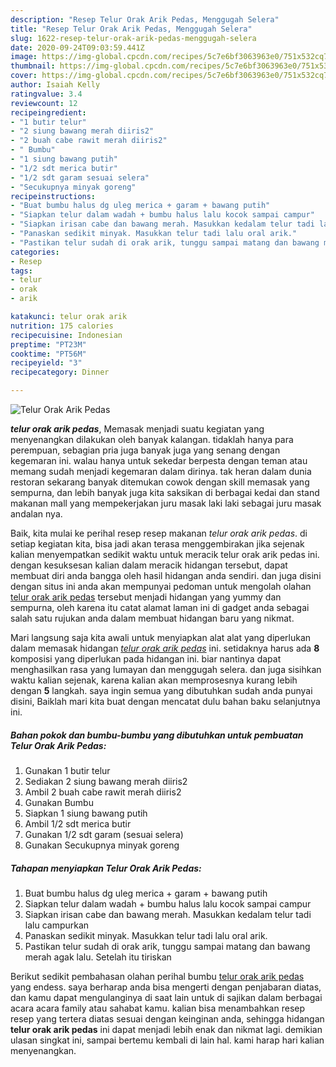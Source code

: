 ```yaml
---
description: "Resep Telur Orak Arik Pedas, Menggugah Selera"
title: "Resep Telur Orak Arik Pedas, Menggugah Selera"
slug: 1622-resep-telur-orak-arik-pedas-menggugah-selera
date: 2020-09-24T09:03:59.441Z
image: https://img-global.cpcdn.com/recipes/5c7e6bf3063963e0/751x532cq70/telur-orak-arik-pedas-foto-resep-utama.jpg
thumbnail: https://img-global.cpcdn.com/recipes/5c7e6bf3063963e0/751x532cq70/telur-orak-arik-pedas-foto-resep-utama.jpg
cover: https://img-global.cpcdn.com/recipes/5c7e6bf3063963e0/751x532cq70/telur-orak-arik-pedas-foto-resep-utama.jpg
author: Isaiah Kelly
ratingvalue: 3.4
reviewcount: 12
recipeingredient:
- "1 butir telur"
- "2 siung bawang merah diiris2"
- "2 buah cabe rawit merah diiris2"
- " Bumbu"
- "1 siung bawang putih"
- "1/2 sdt merica butir"
- "1/2 sdt garam sesuai selera"
- "Secukupnya minyak goreng"
recipeinstructions:
- "Buat bumbu halus dg uleg merica + garam + bawang putih"
- "Siapkan telur dalam wadah + bumbu halus lalu kocok sampai campur"
- "Siapkan irisan cabe dan bawang merah. Masukkan kedalam telur tadi lalu campurkan"
- "Panaskan sedikit minyak. Masukkan telur tadi lalu oral arik."
- "Pastikan telur sudah di orak arik, tunggu sampai matang dan bawang merah agak lalu. Setelah itu tiriskan"
categories:
- Resep
tags:
- telur
- orak
- arik

katakunci: telur orak arik 
nutrition: 175 calories
recipecuisine: Indonesian
preptime: "PT23M"
cooktime: "PT56M"
recipeyield: "3"
recipecategory: Dinner

---
```



![Telur Orak Arik Pedas](https://img-global.cpcdn.com/recipes/5c7e6bf3063963e0/751x532cq70/telur-orak-arik-pedas-foto-resep-utama.jpg)

<b><i>telur orak arik pedas</i></b>, Memasak menjadi suatu kegiatan yang menyenangkan dilakukan oleh banyak kalangan. tidaklah hanya para perempuan, sebagian pria juga banyak juga yang senang dengan kegemaran ini. walau hanya untuk sekedar berpesta dengan teman atau memang sudah menjadi kegemaran dalam dirinya. tak heran dalam dunia restoran sekarang banyak ditemukan cowok dengan skill memasak yang sempurna, dan lebih banyak juga kita saksikan di berbagai kedai dan stand makanan mall yang mempekerjakan juru masak laki laki sebagai juru masak andalan nya.



Baik, kita mulai ke perihal resep resep makanan <i>telur orak arik pedas</i>. di setiap kegiatan kita, bisa jadi akan terasa menggembirakan jika sejenak kalian menyempatkan sedikit waktu untuk meracik telur orak arik pedas ini. dengan kesuksesan kalian dalam meracik hidangan tersebut, dapat membuat diri anda bangga oleh hasil hidangan anda sendiri. dan juga disini dengan situs ini anda akan mempunyai pedoman untuk mengolah olahan <u>telur orak arik pedas</u> tersebut menjadi hidangan yang yummy dan sempurna, oleh karena itu catat alamat laman ini di gadget anda sebagai salah satu rujukan anda dalam membuat hidangan baru yang nikmat.


Mari langsung saja kita awali untuk menyiapkan alat alat yang diperlukan dalam memasak hidangan <u><i>telur orak arik pedas</i></u> ini. setidaknya harus ada <b>8</b> komposisi yang diperlukan pada hidangan ini. biar nantinya dapat menghasilkan rasa yang lumayan dan menggugah selera. dan juga sisihkan waktu kalian sejenak, karena kalian akan memprosesnya kurang lebih dengan <b>5</b> langkah. saya ingin semua yang dibutuhkan sudah anda punyai disini, Baiklah mari kita buat dengan mencatat dulu bahan baku selanjutnya ini.

<!--inarticleads1-->

##### Bahan pokok dan bumbu-bumbu yang dibutuhkan untuk pembuatan Telur Orak Arik Pedas:

1. Gunakan 1 butir telur
1. Sediakan 2 siung bawang merah diiris2
1. Ambil 2 buah cabe rawit merah diiris2
1. Gunakan  Bumbu
1. Siapkan 1 siung bawang putih
1. Ambil 1/2 sdt merica butir
1. Gunakan 1/2 sdt garam (sesuai selera)
1. Gunakan Secukupnya minyak goreng




<!--inarticleads2-->

##### Tahapan menyiapkan Telur Orak Arik Pedas:

1. Buat bumbu halus dg uleg merica + garam + bawang putih
1. Siapkan telur dalam wadah + bumbu halus lalu kocok sampai campur
1. Siapkan irisan cabe dan bawang merah. Masukkan kedalam telur tadi lalu campurkan
1. Panaskan sedikit minyak. Masukkan telur tadi lalu oral arik.
1. Pastikan telur sudah di orak arik, tunggu sampai matang dan bawang merah agak lalu. Setelah itu tiriskan




Berikut sedikit pembahasan olahan perihal bumbu <u>telur orak arik pedas</u> yang endess. saya berharap anda bisa mengerti dengan penjabaran diatas, dan kamu dapat mengulanginya di saat lain untuk di sajikan dalam berbagai acara acara family atau sahabat kamu. kalian bisa menambahkan resep resep yang tertera diatas sesuai dengan keinginan anda, sehingga hidangan <b>telur orak arik pedas</b> ini dapat menjadi lebih enak dan nikmat lagi. demikian ulasan singkat ini, sampai bertemu kembali di lain hal. kami harap hari kalian menyenangkan.
